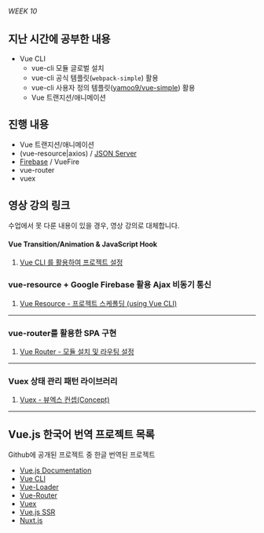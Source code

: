 ###### WEEK 10

## 지난 시간에 공부한 내용

- Vue CLI
  - vue-cli 모듈 글로벌 설치
  - vue-cli 공식 템플릿(`webpack-simple`) 활용
  - vue-cli 사용자 정의 템플릿([yamoo9/vue-simple](https://github.com/yamoo9/vue-simple)) 활용
  - Vue 트랜지션/애니메이션

## 진행 내용

- Vue 트랜지션/애니메이션
- (vue-resource|axios) / [JSON Server](./json-server.md)
- [Firebase](./Firebase.md) / VueFire
- vue-router
- vuex

## 영상 강의 링크

수업에서 못 다룬 내용이 있을 경우, 영상 강의로 대체합니다.

#### Vue Transition/Animation & JavaScript Hook

1. [Vue CLI 를 활용하여 프로젝트 설정](https://youtu.be/dPIGb6xIA2M)

### vue-resource + Google Firebase 활용 Ajax 비동기 통신

1. [Vue Resource -  프로젝트 스케폴딩 (using Vue CLI)](https://youtu.be/874f9Eeakf8)

---

### vue-router를 활용한 SPA 구현

1. [Vue Router - 모듈 설치 및 라우팅 설정](https://youtu.be/KyepgwB3Jb0)

---

### Vuex 상태 관리 패턴 라이브러리

1. [Vuex - 뷰엑스 컨셉(Concept)](https://youtu.be/W9KPtZr3Y0U)

---

## Vue.js 한국어 번역 프로젝트 목록

Github에 공개된 프로젝트 중 한글 번역된 프로젝트

- [Vue.js Documentation](https://kr.vuejs.org/guide)
- [Vue CLI](https://github.com/vuejs-kr/vue-cli)
- [Vue-Loader](http://vue-loader.vuejs.org/kr/)
- [Vue-Router](https://router.vuejs.org/kr)
- [Vuex](https://vuex.vuejs.org/kr)
- [Vue.js SSR](https://ssr.vuejs.org/ko)
- [Nuxt.js](https://ko.nuxtjs.org/)